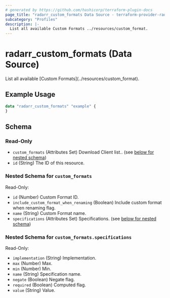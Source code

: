 ```yaml
---
# generated by https://github.com/hashicorp/terraform-plugin-docs
page_title: "radarr_custom_formats Data Source - terraform-provider-radarr"
subcategory: "Profiles"
description: |-
  List all available Custom Formats ../resources/custom_format.
---
```


# radarr_custom_formats (Data Source)

<!-- subcategory:Profiles -->List all available [Custom Formats](../resources/custom_format).

## Example Usage

```terraform
data "radarr_custom_formats" "example" {
}
```

<!-- schema generated by tfplugindocs -->
## Schema

### Read-Only

- `custom_formats` (Attributes Set) Download Client list.. (see [below for nested schema](#nestedatt--custom_formats))
- `id` (String) The ID of this resource.

<a id="nestedatt--custom_formats"></a>
### Nested Schema for `custom_formats`

Read-Only:

- `id` (Number) Custom Format ID.
- `include_custom_format_when_renaming` (Boolean) Include custom format when renaming flag.
- `name` (String) Custom Format name.
- `specifications` (Attributes Set) Specifications. (see [below for nested schema](#nestedatt--custom_formats--specifications))

<a id="nestedatt--custom_formats--specifications"></a>
### Nested Schema for `custom_formats.specifications`

Read-Only:

- `implementation` (String) Implementation.
- `max` (Number) Max.
- `min` (Number) Min.
- `name` (String) Specification name.
- `negate` (Boolean) Negate flag.
- `required` (Boolean) Computed flag.
- `value` (String) Value.


